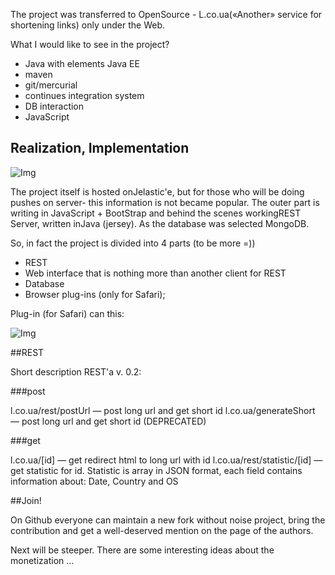The project was transferred to OpenSource - L.co.ua(«Another» service for shortening links) only under the Web. 

What I would like to see in the project? 
  * Java with elements Java EE
  * maven
  * git/mercurial
  * continues integration system
  * DB interaction
  * JavaScript

## Realization, Implementation

![Img](http://habrastorage.org/storage2/2a5/17f/a49/2a517fa4997beba82fce2c2b12b01fe9.png)

The project itself is hosted onJelastic'e, but for those who will be doing pushes on server- this information is not became popular. The outer part is writing in JavaScript + BootStrap and behind the scenes workingREST Server, written inJava (jersey). As the database was selected MongoDB.


So, in fact the project is divided into 4 parts (to be more =))
  * REST
  * Web interface that is nothing more than another client for REST
  * Database
  * Browser plug-ins (only for Safari);

Plug-in (for Safari) can this:

![Img](http://habrastorage.org/storage2/d4f/74b/8e9/d4f74b8e950300b555e9871c036a74d9.png)

##REST

Short description REST'a v. 0.2:

###post

l.co.ua/rest/postUrl — post long url and get short id
l.co.ua/generateShort — post long url and get short id (DEPRECATED)

###get

l.co.ua/[id] — get redirect html to long url with id
l.co.ua/rest/statistic/[id] — get statistic for id. Statistic is array in JSON format, each field contains information about: Date, Country and OS

##Join!

On Github everyone can maintain a new fork without noise project, bring the contribution and get a well-deserved mention on the page of the authors.

Next will be steeper. There are some interesting ideas about the monetization …
